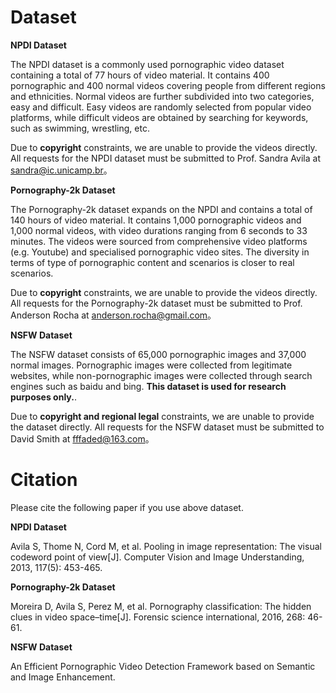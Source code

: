 # Dataset

**NPDI Dataset**

The NPDI dataset is a commonly used pornographic video dataset containing a total of 77 hours of video material. It contains 400 pornographic and 400 normal videos covering people from different regions and ethnicities. Normal videos are further subdivided into two categories, easy and difficult. Easy videos are randomly selected from popular video platforms, while difficult videos are obtained by searching for keywords, such as swimming, wrestling, etc.

Due to **copyright** constraints, we are unable to provide the videos directly. All requests for the NPDI dataset must be submitted to Prof. Sandra Avila at [sandra@ic.unicamp.br]()。



**Pornography-2k Dataset**

The Pornography-2k dataset expands on the NPDI and contains a total of 140 hours of video material. It contains 1,000 pornographic videos and 1,000 normal videos, with video durations ranging from 6 seconds to 33 minutes. The videos were sourced from comprehensive video platforms (e.g. Youtube) and specialised pornographic video sites. The diversity in terms of type of pornographic content and scenarios is closer to real scenarios.

Due to **copyright** constraints, we are unable to provide the videos directly. All requests for the Pornography-2k dataset must be submitted to Prof. Anderson Rocha  at anderson.rocha@gmail.com。



**NSFW Dataset**

The NSFW dataset consists of 65,000 pornographic images and 37,000 normal images. Pornographic images were collected from legitimate websites, while non-pornographic images were collected through search engines such as baidu and bing. **This dataset is used for research purposes only.**.

Due to **copyright and regional legal** constraints, we are unable to provide the dataset directly. All requests for the NSFW dataset must be submitted to David Smith at [fffaded@163.com]()。



# Citation

Please cite the following paper if you use above dataset.

**NPDI Dataset**

Avila S, Thome N, Cord M, et al. Pooling in image representation: The visual codeword point of view[J]. Computer Vision and Image Understanding, 2013, 117(5): 453-465.

**Pornography-2k Dataset**

Moreira D, Avila S, Perez M, et al. Pornography classification: The hidden clues in video space–time[J]. Forensic science international, 2016, 268: 46-61.

**NSFW Dataset**

An Efficient Pornographic Video Detection Framework based on Semantic and Image Enhancement.
